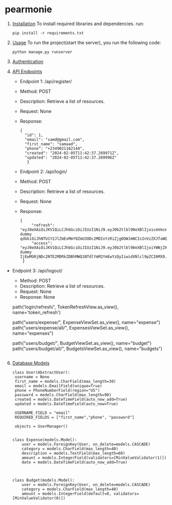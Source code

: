 # pearmonie


1. [Installation](#installation)
   To install required libraries and dependencies. run:
   ```
   pip install -r requirements.txt
   ```
2. [Usage](#usage)
   To run the project(start the server), you run the following code:
   ```
   python manage.py runserver
   ```
  
3. [Authentication](#authentication)
   

     
5. [API Endpoints](#api-endpoints)
   * Endpoint 1: /api/register/
   * Method: POST
   * Description: Retrieve a list of resources.
   * Request: None
   * Response:

     ```
     {
       "id": 1,
       "email": "samd@gmail.com",
       "first_name": "samaad",
       "phone": "+2349021162144",
       "created": "2024-02-05T11:42:37.269971Z",
       "updated": "2024-02-05T11:42:37.269996Z"
        }
     ```

   * Endpoint 2: /api/login/
   * Method: POST
   * Description: Retrieve a list of resources.
   * Request: None
   * Response:

     ```
     {
          "refresh": "eyJ0eXAiOiJKV1QiLCJhbGciOiJIUzI1NiJ9.eyJ0b2tlbl90eXBlIjoicmVmcmVzaCIsImV4cCI6MTcwNzc0MjA0NiwiaWF0IjoxNzA3MTM3MjQ2LCJ dummy qdGkiOiJhNTU1Y2JlZmExMmY0ZmU3ODc2MDIxYzRiZjg0OWJmNCIsInVzZXJfaWQiOjF9.wFY2h1WZTiSqogGi1s7WyJ0BM4WhoAxVFXL86ovPVyk",
          "access": "eyJ0eXAiOiJKV1QiLCJhbGciOiJIUzI1NiJ9.eyJ0b2tlbl90eXBlIjoiYWNjZXNzIiwiZXhwIjoxNzA3Mzk2NDQ2LCJpYXQiOjE3MDcxMzcyNDYsImp0aSI6 dummy IjEwMGRjNDc2NTE2MDRkZDBhMWQ1NTdlYmM2YmEwYzQyIiwidXNlcl9pZCI6MX0.m169D0RoesCZMjrOMWoIYvIv6b5iw_ySUygU1Bd_hQY"
      }
     ```


 * Endpoint 3: /api/logout/
   * Method: POST
   * Description: Retrieve a list of resources.
   * Request: None
   * Response: None
     
   path('login/refresh/', TokenRefreshView.as_view(), name='token_refresh')
     
   path("users/expense/", ExpenseViewSet.as_view(), name="expense")
   path("users/expense/all/", ExpensesViewSet.as_view(), name="expenses")
     
   path("users/budget/", BudgetViewSet.as_view(), name="budget")
   path("users/budget/all/", BudgetsViewSet.as_view(), name="budgets")
   ```

6. [Database Models](#database-models)
   
   ```
   class User(AbstractUser):
    username = None
    first_name = models.CharField(max_length=30)
    email = models.EmailField(unique=True)
    phone = PhoneNumberField(region="US")
    password = models.CharField(max_length=90)
    created = models.DateTimeField(auto_now_add=True)
    updated = models.DateTimeField(auto_now=True)

    USERNAME_FIELD = "email"
    REQUIRED_FIELDS = ["first_name","phone", "password"]

    objects = UserManager()
       
   
   class Expense(models.Model):
       user = models.ForeignKey(User, on_delete=models.CASCADE)
       category = models.CharField(max_length=40)
       description = models.TextField(max_length=60)
       amount = models.IntegerField(validators=[MinValueValidator(1)])
       date = models.DateTimeField(auto_now_add=True)
       
   
   
   class Budget(models.Model):
       user = models.ForeignKey(User, on_delete=models.CASCADE)
       category = models.CharField(max_length=40)
       amount = models.IntegerField(default=0, validators=[MinValueValidator(0)])
   ```
       
